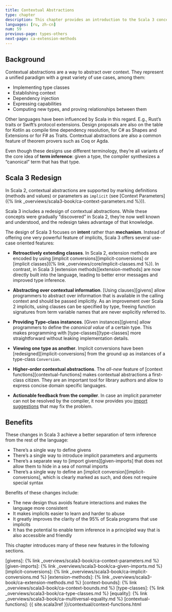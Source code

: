 ```yaml
---
title: Contextual Abstractions
type: chapter
description: This chapter provides an introduction to the Scala 3 concept of Contextual Abstractions.
languages: [ru, zh-cn]
num: 59
previous-page: types-others
next-page: ca-extension-methods
---
```



## Background

Contextual abstractions are a way to abstract over context.
They represent a unified paradigm with a great variety of use cases, among them:

- Implementing type classes
- Establishing context
- Dependency injection
- Expressing capabilities
- Computing new types, and proving relationships between them

Other languages have been influenced by Scala in this regard. E.g., Rust’s traits or Swift’s protocol extensions.
Design proposals are also on the table for Kotlin as compile time dependency resolution, for C# as Shapes and Extensions or for F# as Traits.
Contextual abstractions are also a common feature of theorem provers such as Coq or Agda.

Even though these designs use different terminology, they’re all variants of the core idea of **term inference**: given a type, the compiler synthesizes a “canonical” term that has that type.

## Scala 3 Redesign

In Scala 2, contextual abstractions are supported by marking definitions (methods and values) or parameters as `implicit` (see [Context Parameters]({% link _overviews/scala3-book/ca-context-parameters.md %})).

Scala 3 includes a redesign of contextual abstractions.
While these concepts were gradually “discovered” in Scala 2, they’re now well known and understood, and the redesign takes advantage of that knowledge.

The design of Scala 3 focuses on **intent** rather than **mechanism**.
Instead of offering one very powerful feature of implicits, Scala 3 offers several use-case oriented features:

- **Retroactively extending classes**.
  In Scala 2, extension methods are encoded by using [implicit conversions][implicit-conversions] or [implicit classes]({% link _overviews/core/implicit-classes.md %}).
  In contrast, in Scala 3 [extension methods][extension-methods] are now directly built into the language, leading to better error messages and improved type inference.

- **Abstracting over contextual information**.
  [Using clauses][givens] allow programmers to abstract over information that is available in the calling context and should be passed implicitly.
  As an improvement over Scala 2 implicits, using clauses can be specified by type, freeing function signatures from term variable names that are never explicitly referred to.

- **Providing Type-class instances**.
  [Given instances][givens] allow programmers to define the _canonical value_ of a certain type.
  This makes programming with [type-classes][type-classes] more straightforward without leaking implementation details.

- **Viewing one type as another**.
  Implicit conversions have been [redesigned][implicit-conversions] from the ground up as instances of a type-class `Conversion`.

- **Higher-order contextual abstractions**.
  The _all-new_ feature of [context functions][contextual-functions] makes contextual abstractions a first-class citizen.
  They are an important tool for library authors and allow to express concise domain specific languages.

- **Actionable feedback from the compiler**.
  In case an implicit parameter can not be resolved by the compiler, it now provides you [import suggestions](https://www.scala-lang.org/blog/2020/05/05/scala-3-import-suggestions.html) that may fix the problem.


## Benefits

These changes in Scala 3 achieve a better separation of term inference from the rest of the language:

- There’s a single way to define givens
- There’s a single way to introduce implicit parameters and arguments
- There’s a separate way to [import givens][given-imports] that does not allow them to hide in a sea of normal imports
- There’s a single way to define an [implicit conversion][implicit-conversions], which is clearly marked as such, and does not require special syntax

Benefits of these changes include:

- The new design thus avoids feature interactions and makes the language more consistent
- It makes implicits easier to learn and harder to abuse
- It greatly improves the clarity of the 95% of Scala programs that use implicits
- It has the potential to enable term inference in a principled way that is also accessible and friendly

This chapter introduces many of these new features in the following sections.

[givens]: {% link _overviews/scala3-book/ca-context-parameters.md %}
[given-imports]: {% link _overviews/scala3-book/ca-given-imports.md %}
[implicit-conversions]: {% link _overviews/scala3-book/ca-implicit-conversions.md %}
[extension-methods]: {% link _overviews/scala3-book/ca-extension-methods.md %}
[context-bounds]: {% link _overviews/scala3-book/ca-context-bounds.md %}
[type-classes]: {% link _overviews/scala3-book/ca-type-classes.md %}
[equality]: {% link _overviews/scala3-book/ca-multiversal-equality.md %}
[contextual-functions]: {{ site.scala3ref }}/contextual/context-functions.html
